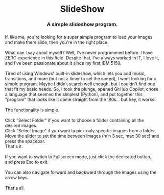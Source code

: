 <h1 align="center">SlideShow</h1>

###

<h3 align="center">A simple slideshow program.</h3>

###

<p align="left">If, like me, you're looking for a super simple program to load your images and make them slide, then you're in the right place.<br><br>What can I say about myself? Well, I've never programmed before. I have ZERO experience in this field. Despite that, I've always worked in IT, I love it, and I've been passionate about it since my first IBM 5150.<br><br>Tired of using Windows' built-in slideshow, which lets you add music, transitions, and more (but not a timer to set the speed), I went looking for a simple program. Maybe I didn’t search well enough, but I couldn't find one that fit my basic needs. So, I took the plunge, opened GitHub Copilot, chose a language that seemed the simplest (Python), and put together this "program" that looks like it came straight from the '80s... but hey, it works!<br><br>The functionality is simple.<br><br>Click "Select Folder" if you want to choose a folder containing all the desired images.<br>Click "Select Image" if you want to pick only specific images from a folder.<br>Move the slider to set the time between images (min 3 sec, max 30 sec) and press the spacebar.<br>That's it.<br><br>If you want to switch to Fullscreen mode, just click the dedicated button, and press Esc to exit.<br><br>You can also navigate forward and backward through the images using the arrow keys.<br><br>That's all.</p>

###
